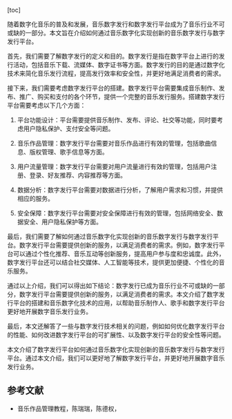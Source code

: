 
[toc]                    
                
                
随着数字化音乐的普及和发展，音乐数字发行和数字发行平台成为了音乐行业不可或缺的一部分。本文旨在介绍如何通过音乐数字化实现创新的音乐数字发行与数字发行平台。

首先，我们需要了解数字发行的定义和目的。数字发行是指在数字平台上进行的发行活动，包括音乐下载、流媒体、数字证书等方面。数字发行的目的是通过数字化技术来简化音乐发行流程，提高发行效率和安全性，并更好地满足消费者的需求。

接下来，我们需要考虑数字发行平台的搭建。数字发行平台需要集成音乐制作、发布、推广、购买和支付的各个环节，提供一个完整的音乐发行服务。搭建数字发行平台需要考虑以下几个方面：

1. 平台功能设计：平台需要提供音乐制作、发布、评论、社交等功能，同时要考虑用户隐私保护、支付安全等问题。

2. 音乐作品管理：数字发行平台需要对音乐作品进行有效的管理，包括歌曲信息、版权管理、歌手信息等方面。

3. 用户流量管理：数字发行平台需要对用户流量进行有效的管理，包括用户注册、登录、好友推荐、内容推荐等方面。

4. 数据分析：数字发行平台需要对数据进行分析，了解用户需求和习惯，并提供相应的服务。

5. 安全保障：数字发行平台需要对安全保障进行有效的管理，包括网络安全、数据安全、用户隐私保护等方面。

最后，我们需要了解如何通过音乐数字化实现创新的音乐数字发行与数字发行平台。数字发行平台需要提供创新的服务，以满足消费者的需求。例如，数字发行平台可以通过个性化推荐、音乐互动等创新服务，提高用户参与度和忠诚度。此外，数字发行平台还可以结合社交媒体、人工智能等技术，提供更加便捷、个性化的音乐服务。

通过以上介绍，我们可以得出如下结论：数字发行已成为音乐行业不可或缺的一部分，数字发行平台需要提供创新的服务，以满足消费者的需求。本文介绍了数字发行平台的搭建和音乐数字化技术的应用，以帮助音乐制作人、歌手和数字发行平台更好地开展数字音乐发行业务。

最后，本文还解答了一些与数字发行技术相关的问题，例如如何优化数字发行平台的性能、如何改进数字发行平台的可扩展性、以及数字发行平台的安全性等问题。

本文介绍了数字发行平台如何通过音乐数字化实现创新的音乐数字发行与数字发行平台。通过本文介绍，我们可以更好地了解数字发行平台，并更好地开展数字音乐发行业务。

## 参考文献

- 音乐作品管理教程，陈瑞瑞，陈德权，

